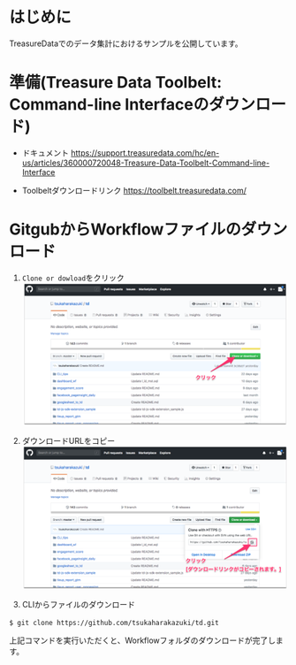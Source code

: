 # はじめに

TreasureDataでのデータ集計におけるサンプルを公開しています。

# 準備(Treasure Data Toolbelt: Command-line Interfaceのダウンロード)

 - ドキュメント
 https://support.treasuredata.com/hc/en-us/articles/360000720048-Treasure-Data-Toolbelt-Command-line-Interface
 
 - Toolbeltダウンロードリンク
 https://toolbelt.treasuredata.com/
  
# GitgubからWorkflowファイルのダウンロード
  
  1. `Clone or dowload`をクリック
  ![Clone or dowload](https://github.com/tsukaharakazuki/image/blob/master/git_dl_1.png?raw=true "Clone or dowload")
  
  2. ダウンロードURLをコピー
  ![ダウンロードURL](https://github.com/tsukaharakazuki/image/blob/master/git_dl_2.png?raw=true "ダウンロードURL")
    
  3. CLIからファイルのダウンロード
  
  `$ git clone https://github.com/tsukaharakazuki/td.git`
  
  上記コマンドを実行いただくと、Workflowフォルダのダウンロードが完了します。
  
